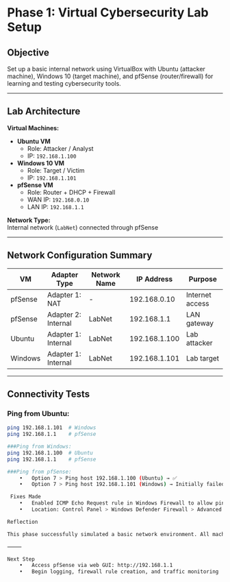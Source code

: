 # Phase 1: Virtual Cybersecurity Lab Setup

## Objective
Set up a basic internal network using VirtualBox with Ubuntu (attacker machine), Windows 10 (target machine), and pfSense (router/firewall) for learning and testing cybersecurity tools.

---

## Lab Architecture

**Virtual Machines:**
- **Ubuntu VM**
  - Role: Attacker / Analyst
  - IP: `192.168.1.100`
- **Windows 10 VM**
  - Role: Target / Victim
  - IP: `192.168.1.101`
- **pfSense VM**
  - Role: Router + DHCP + Firewall
  - WAN IP: `192.168.0.10`
  - LAN IP: `192.168.1.1`

**Network Type:**  
Internal network (`LabNet`) connected through pfSense

---

## Network Configuration Summary

| VM        | Adapter Type      | Network Name | IP Address     | Purpose         |
|-----------|-------------------|--------------|----------------|-----------------|
| pfSense   | Adapter 1: NAT     | -            | 192.168.0.10   | Internet access |
| pfSense   | Adapter 2: Internal| LabNet       | 192.168.1.1    | LAN gateway     |
| Ubuntu    | Adapter 1: Internal| LabNet       | 192.168.1.100  | Lab attacker    |
| Windows   | Adapter 1: Internal| LabNet       | 192.168.1.101  | Lab target      |

---

## Connectivity Tests

### Ping from Ubuntu:
```bash
ping 192.168.1.101  # Windows
ping 192.168.1.1    # pfSense

###Ping from Windows:
ping 192.168.1.100  # Ubuntu
ping 192.168.1.1    # pfSense

###Ping from pfSense:
	•	Option 7 > Ping host 192.168.1.100 (Ubuntu) → ✅
	•	Option 7 > Ping host 192.168.1.101 (Windows) → Initially failed, fixed by enabling ICMP in Windows Firewall

 Fixes Made
	•	Enabled ICMP Echo Request rule in Windows Firewall to allow ping from pfSense
	•	Location: Control Panel > Windows Defender Firewall > Advanced Settings > Inbound Rules

Reflection

This phase successfully simulated a basic network environment. All machines can communicate, and pfSense acts as the DHCP server and gateway. This is the foundation for future exercises like vulnerability scanning, firewall testing, and intrusion detection.

⸻

Next Step
	•	Access pfSense via web GUI: http://192.168.1.1
	•	Begin logging, firewall rule creation, and traffic monitoring
